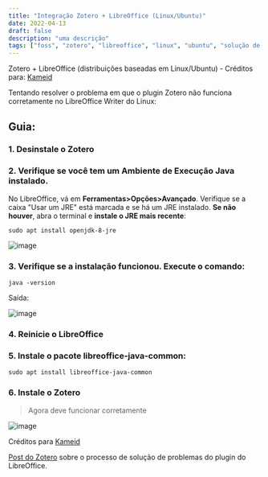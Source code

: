 ```yaml
---
title: "Integração Zotero + LibreOffice (Linux/Ubuntu)"
date: 2022-04-13
draft: false
description: "uma descrição"
tags: ["foss", "zotero", "libreoffice", "linux", "ubuntu", "solução de problemas", "plugin"]
---
```



Zotero + LibreOffice (distribuições baseadas em Linux/Ubuntu) - Créditos para: [Kameid](https://www.reddit.com/r/linux4noobs/comments/i6skza/installing_zotero_and_using_it_with_libreoffice/)

Tentando resolver o problema em que o plugin Zotero não funciona corretamente no LibreOffice Writer do Linux:

## Guia:

### **1. Desinstale o Zotero**

### **2. Verifique se você tem um Ambiente de Execução Java instalado**. 

No LibreOffice, vá em **Ferramentas>Opções>Avançado**. Verifique se a caixa "Usar um JRE" está marcada e se há um JRE instalado. **Se não houver**, abra o terminal e **instale o JRE mais recente**: 

`sudo apt install openjdk-8-jre`

![image](https://user-images.githubusercontent.com/70844369/175447639-41eaf455-1615-4306-9fc3-a8a9300403fa.png#vitrinedev)

### **3. Verifique se a instalação funcionou. Execute o comando:**

`java -version` 

Saída:

![image](https://user-images.githubusercontent.com/70844369/175448591-d2b9d844-aa40-4bb2-a8a8-e4ed587b08a9.png)

### **4. Reinicie o LibreOffice**

### **5. Instale o pacote libreoffice-java-common:**

`sudo apt install libreoffice-java-common`

### **6. Instale o Zotero**

>Agora deve funcionar corretamente

![image](https://user-images.githubusercontent.com/70844369/175447878-09b925d0-8e78-493c-8878-3da98fe551af.png)

Créditos para [Kameid](https://www.reddit.com/r/linux4noobs/comments/i6skza/installing_zotero_and_using_it_with_libreoffice/)

[Post do Zotero](https://www.zotero.org/support/word_processor_plugin_troubleshooting) sobre o processo de solução de problemas do plugin do LibreOffice.